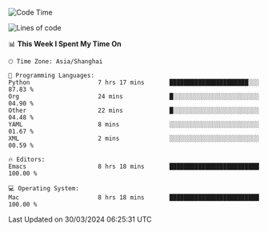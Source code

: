 <!--START_SECTION:waka-->
![Code Time](http://img.shields.io/badge/Code%20Time-1%2C883%20hrs%2016%20mins-blue)

![Lines of code](https://img.shields.io/badge/From%20Hello%20World%20I%27ve%20Written-294.5%20thousand%20lines%20of%20code-blue)

📊 **This Week I Spent My Time On** 

```text
🕑︎ Time Zone: Asia/Shanghai

💬 Programming Languages: 
Python                   7 hrs 17 mins       ██████████████████████░░░   87.83 % 
Org                      24 mins             █░░░░░░░░░░░░░░░░░░░░░░░░   04.90 % 
Other                    22 mins             █░░░░░░░░░░░░░░░░░░░░░░░░   04.48 % 
YAML                     8 mins              ░░░░░░░░░░░░░░░░░░░░░░░░░   01.67 % 
XML                      2 mins              ░░░░░░░░░░░░░░░░░░░░░░░░░   00.59 % 

🔥 Editors: 
Emacs                    8 hrs 18 mins       █████████████████████████   100.00 % 

💻 Operating System: 
Mac                      8 hrs 18 mins       █████████████████████████   100.00 % 
```


 Last Updated on 30/03/2024 06:25:31 UTC
<!--END_SECTION:waka-->
